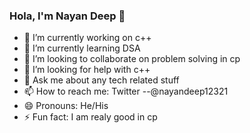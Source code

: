 ### Hola, I'm Nayan Deep 👋

- 🔭 I’m currently working on c++
- 🌱 I’m currently learning DSA
- 👯 I’m looking to collaborate on problem solving in cp
- 🤔 I’m looking for help with c++
- 💬 Ask me about any tech related stuff
- 📫 How to reach me: Twitter --@nayandeep12321
- 😄 Pronouns: He/His
- ⚡ Fun fact: I am realy good in cp 

